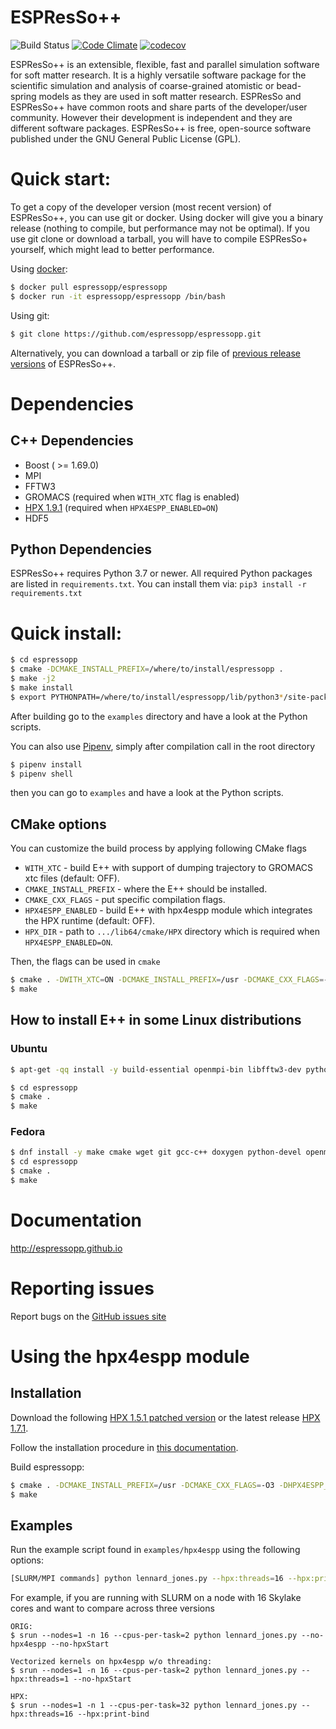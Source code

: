 # ESPResSo++

![Build Status](https://github.com/espressopp/espressopp/actions/workflows/validate.yml/badge.svg?branch=master)
[![Code Climate](https://codeclimate.com/github/espressopp/espressopp/badges/gpa.svg)](https://codeclimate.com/github/espressopp/espressopp)
[![codecov](https://codecov.io/gh/espressopp/espressopp/branch/master/graph/badge.svg?token=gx8YKTpfcR)](https://codecov.io/gh/espressopp/espressopp)

ESPResSo++ is an extensible, flexible, fast and parallel simulation software for
soft matter research. It is a highly versatile software package for the
scientific simulation and analysis of coarse-grained atomistic or bead-spring
models as they are used in soft matter research. ESPResSo and ESPResSo++ have
common roots and share parts of the developer/user community. However their
development is independent and they are different software packages. ESPResSo++
is free, open-source software published under the GNU General Public License
(GPL).

# Quick start:

To get a copy of the developer version (most recent version) of ESPResSo++, you can use git or docker. Using docker will give you a binary release (nothing to compile, but performance may not be optimal). If you use git clone or download a tarball, you will have to compile ESPResSo+ yourself, which might lead to better performance.

Using [docker](https://www.docker.com):
```sh
$ docker pull espressopp/espressopp
$ docker run -it espressopp/espressopp /bin/bash
```

Using git:
```sh
$ git clone https://github.com/espressopp/espressopp.git
```

Alternatively, you can download a tarball or zip file of [previous release versions](https://github.com/espressopp/espressopp/releases) of ESPResSo++.

# Dependencies
## C++ Dependencies
 - Boost ( >= 1.69.0)
 - MPI
 - FFTW3
 - GROMACS (required when `WITH_XTC` flag is enabled)
 - [HPX 1.9.1](https://hpx-docs.stellar-group.org/tags/1.9.1/html/quickstart.html) (required when `HPX4ESPP_ENABLED=ON`)
 - HDF5

## Python Dependencies
ESPResSo++ requires Python 3.7 or newer. All required Python packages are listed in `requirements.txt`. You can install them via: `pip3 install -r requirements.txt`

# Quick install:

```sh
$ cd espressopp
$ cmake -DCMAKE_INSTALL_PREFIX=/where/to/install/espressopp .
$ make -j2
$ make install
$ export PYTHONPATH=/where/to/install/espressopp/lib/python3*/site-packages:${PYTHONPATH}
```

After building go to the `examples` directory and have a look at the Python scripts.

You can also use [Pipenv](https://github.com/pypa/pipenv), simply after compilation call in the root directory
```sh
$ pipenv install
$ pipenv shell
```

then you can go to `examples` and have a look at the Python scripts.

## CMake options

You can customize the build process by applying following CMake flags

 - `WITH_XTC` - build E++ with support of dumping trajectory to GROMACS xtc files (default: OFF).
 - `CMAKE_INSTALL_PREFIX` - where the E++ should be installed.
 - `CMAKE_CXX_FLAGS` - put specific compilation flags.
 - `HPX4ESPP_ENABLED` - build E++ with hpx4espp module which integrates the HPX runtime (default: OFF).
 - `HPX_DIR` - path to `.../lib64/cmake/HPX` directory which is required when `HPX4ESPP_ENABLED=ON`.

Then, the flags can be used in `cmake`

```sh
$ cmake . -DWITH_XTC=ON -DCMAKE_INSTALL_PREFIX=/usr -DCMAKE_CXX_FLAGS=-O3 -DHPX4ESPP_ENABLED=ON -DHPX_DIR=/path/to/hpx/lib64/cmake/HPX
$ make
```

## How to install E++ in some Linux distributions

### Ubuntu

```sh
$ apt-get -qq install -y build-essential openmpi-bin libfftw3-dev python3-dev libboost-all-dev git python3-mpi4py cmake wget python3-numpy ipython3 clang llvm ccache python3-pip doxygen sphinx-common python3-matplotlib graphviz texlive-latex-base texlive-latex-extra texlive-latex-recommended ghostscript libgromacs-dev clang-format curl latexmk libhdf5-dev python3-h5py sudo

$ cd espressopp
$ cmake .
$ make
```

### Fedora

```sh
$ dnf install -y make cmake wget git gcc-c++ doxygen python-devel openmpi-devel environment-modules python-pip clang llvm compiler-rt ccache findutils boost-devel boost-python3-devel python-sphinx fftw-devel python-matplotlib texlive-latex-bin graphviz boost-openmpi-devel ghostscript python3-mpi4py-openmpi texlive-hyphen-base texlive-cm texlive-cmap texlive-ucs texlive-ec gromacs-devel hwloc-devel lmfit-devel ocl-icd-devel hdf5-devel python-h5py atlas hdf5 liblzf python-six python-nose python-numpy
$ cd espressopp
$ cmake .
$ make
```

# Documentation

http://espressopp.github.io

# Reporting issues

Report bugs on the [GitHub issues site](https://github.com/espressopp/espressopp/issues)

# Using the hpx4espp module

## Installation

Download the following [HPX 1.5.1 patched version](https://github.com/jnvance/hpx/tree/1.5.1-patch) or the latest release [HPX 1.7.1](https://github.com/STEllAR-GROUP/hpx/releases/tag/1.7.1).

Follow the installation procedure in [this documentation](https://hpx-docs.stellar-group.org/tags/1.5.1/html/quickstart.html).

Build espressopp:

```sh
$ cmake . -DCMAKE_INSTALL_PREFIX=/usr -DCMAKE_CXX_FLAGS=-O3 -DHPX4ESPP_ENABLED=ON -DHPX_DIR=/path/to/hpx/lib64/cmake/HPX
$ make
```

## Examples

Run the example script found in `examples/hpx4espp` using the following options:
```sh
[SLURM/MPI commands] python lennard_jones.py --hpx:threads=16 --hpx:print-bind [--no-hpx4espp] [--no-hpxStart]
```

For example, if you are running with SLURM on a node with 16 Skylake cores and want to compare across three versions
```
ORIG:
$ srun --nodes=1 -n 16 --cpus-per-task=2 python lennard_jones.py --no-hpx4espp --no-hpxStart

Vectorized kernels on hpx4espp w/o threading:
$ srun --nodes=1 -n 16 --cpus-per-task=2 python lennard_jones.py --hpx:threads=1 --no-hpxStart

HPX:
$ srun --nodes=1 -n 1 --cpus-per-task=32 python lennard_jones.py --hpx:threads=16 --hpx:print-bind
```
